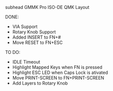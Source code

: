 subhead GMMK Pro ISO-DE QMK Layout 

DONE:
- VIA Support
- Rotary Knob Support
- Added INSERT to FN+#
- Move RESET to FN+ESC


TO DO:
- IDLE Timeout
- Highlight Mapped Keys when FN is pressed
- Highlight ESC LED when Caps Lock is ativated
- Move PRINT-SCREEN to FN+PRINT-SCREEN
- Add Layers to Rotary Knob

